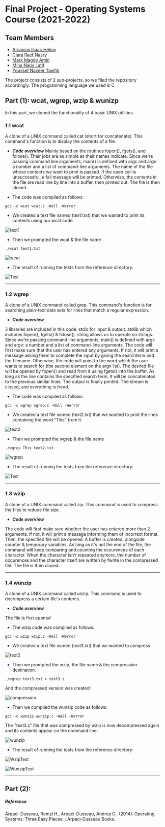 # Final Project - Operating Systems Course (2021-2022)
## Team Members
- [Arsanios Isaac Helmy](https://github.com/arsaniisaac)
- [Clara Raef Nasry](https://github.com/Clara-Raef)
- [Mark Magdy Amin](https://github.com/markmagdy822000)
- [Mina Nagy Latif](https://github.com/MinaNagyLatif)
- [Youssef Nazeer Tawfik](https://github.com/Yousef-nazeer)

The project consists of 2 sub-projects, so we filed the repository accordingly. 
The programming language we used is C.


## Part (1): wcat, wgrep, wzip & wunizp
In this part, we cloned the functionality of 4 basic UNIX utilities.


### 1.1 wcat

A clone of a UNIX command called cat (short for concatenate). This command's function is to display the contents of a file.

- ***Code overview***
Mainly based on the routines fopen(), fgets(), and fclose(). Their jobs are as simple as their names indicate.
Since we're passing command line arguments, main() is defined with argc and argv: a number and a list of command-line arguments.
The name of the file whose contects we want to print is passed. If the open call is unsuccessful, a fail message will be printed. Otherwise, the contents in the file are read line by line into a buffer, then printed out. The file is then closed.

- The code was compiled as follows:

```
gcc -o wcat wcat.c -Wall -Werror
```

- We created a text file named (text1.txt) that we wanted to print its contents using our wcat code.

![text1](https://github.com/Clara-Raef/OS-Final-Project/blob/main/Part%201/wcat/test/WCAT%20-%20Text%20file.png)

- Then we prompted the wcat & the file name

```
./wcat text1.txt
```

![wcat](https://github.com/Clara-Raef/OS-Final-Project/blob/main/Part%201/wcat/test/WCAT.png)

- The result of running the tests from the reference directory:

![Test](https://github.com/Clara-Raef/OS-Final-Project/blob/main/Part%201/wcat/test/WCAT%20TEST.jpeg)
_____________________________________________________________________________________________________________________________________________

### 1.2 wgrep

A clone of a UNIX command called grep. This command's function is for searching plain-text data sets for lines that match a regular expression.

- ***Code overview***

3 libraries are included in this code: stdio for input & output. stdlib which includes fopen(), fgets() & fclose(). string allows us to operate on strings.
Since we're passing command line arguments, main() is defined with argc and argv: a number and a list of command-line arguments.
The code will first make sure that the user has entered any arguments. If not, it will print a message asking them to complete the input by giving the searchterm and the filename. Otherwise, the code will point to the word which the user wants to search for (the second element on the argv list). The desired file will be opened by fopen() and read from it using fgets() into the buffer. As long as the line contains the specified search term, it will be concatenated to the previous similar lines. The output is finally printed. The stream is closed, and everything is freed.

- The code was compiled as follows:

```
gcc -o wgrep wgrep.c -Wall -Werror
```

- We created a text file named (text2.txt) that we wanted to print the lines containing the word "This" from it.

![text2](https://github.com/Clara-Raef/OS-Final-Project/blob/main/Part%201/wgrep/test/WGREP%20-%20Text%20file.png)

- Then we prompted the wgrep & the file name

```
./wgrep This text2.txt
```

![wgrep](https://github.com/Clara-Raef/OS-Final-Project/blob/main/Part%201/wgrep/test/WGREP.png)

- The result of running the tests from the reference directory:

![Test](https://github.com/Clara-Raef/OS-Final-Project/blob/main/Part%201/wgrep/test/WGREP%20TEST.jpeg)
_____________________________________________________________________________________________________________________________________________

### 1.3 wzip

A clone of a UNIX command called zip. This command is used to compress the files to reduce file size.

- ***Code overview***

The code will first make sure whether the user has entered more than 2 arguments. If not, it will print a message informing them of incorrect format. Then, the specified file will be opened. A buffer is created, alongside counter & temporary variables. As long as it's not the end of the file, the command will keep comparing and counting the occurences of each character. When the character isn't repeated anymore, the number of occurences and the character itself are written by fwrite in the compressed file. The file is then closed.
_____________________________________________________________________________________________________________________________________________

### 1.4 wunzip

A clone of a UNIX command called unzip. This command is used to decompress a certain file's contents.

- ***Code overview***

The file is first opened 




- The wzip code was compiled as follows:

```
gcc -o wzip wzip.c -Wall -Werror
```

- We created a text file named (text3.txt) that we wanted to compress.

![text3](https://github.com/Clara-Raef/OS-Final-Project/blob/main/Part%201/wzip%20%26%20wunzip/test/WZIP%20-%20Text%20file.png)

- Then we prompted the wzip, the file name & the compression destination.

```
./wgrep text3.txt > text3.z
```

And the compressed version was created!

![compression](https://github.com/Clara-Raef/OS-Final-Project/blob/main/Part%201/wzip%20%26%20wunzip/test/Screen%20Shot%202022-01-05%20at%201.23.50%20AM.png)

- Then we compiled the wunzip code as follows:

```
gcc -o wunzip wunzip.c -Wall -Werror
```

The "text3.z" file that was compressed by wzip is now decompressed again and its contents appear on the command line.

![wunzip](https://github.com/Clara-Raef/OS-Final-Project/blob/main/Part%201/wzip%20%26%20wunzip/test/WZIP%20-%20WUNZIP.jpeg)

- The result of running the tests from the reference directory:

![WzipTest](https://github.com/Clara-Raef/OS-Final-Project/blob/main/Part%201/wzip%20%26%20wunzip/test/WZIP%20TEST.jpeg)

![WunzipTest](https://github.com/Clara-Raef/OS-Final-Project/blob/main/Part%201/wzip%20%26%20wunzip/test/WUNZIP%20TEST.jpeg)
_____________________________________________________________________________________________________________________________________________
## Part (2): 



##### Reference
Arpaci-Dusseau, Remzi H., Arpaci-Dusseau, Andrea C.. (2014). Operating Systems: Three Easy Pieces. : Arpaci-Dusseau Books.




